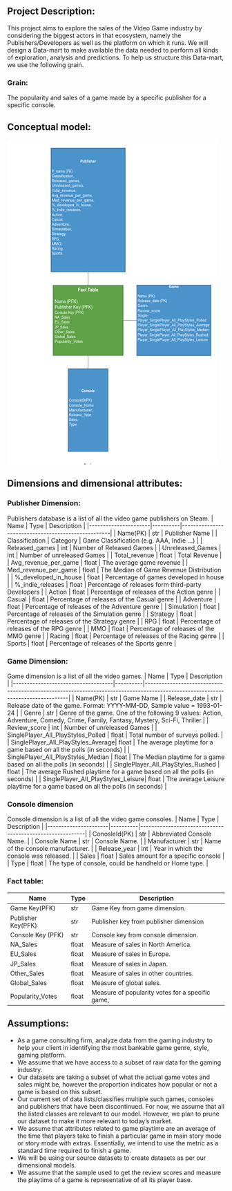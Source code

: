 ## Project Description:
This project aims to explore the  sales of the Video Game industry by considering the biggest actors in that ecosystem, 
namely the Publishers/Developers as well as the platform on which it runs. We will design a Data-mart to make available
the data needed to perform all kinds of exploration, analysis and predictions. To help us structure this Data-mart, we use the following grain.
### Grain: 
The popularity and sales of a game made by a specific publisher for a specific console.
## Conceptual model:
![updated-model](../img/model.png)

## Dimensions and dimensional attributes:
### **Publisher Dimension:**
Publishers database is a list of all the video game publishers on Steam.
| Name                 | Type     | Description                                        |
|----------------------|----------|----------------------------------------------------|
| Name(PK)             | str      | Publisher Name                                     |
| Classification       | Category | Game Classification (e.g. AAA, Indie ...)          |
| Released_games       | int      | Number of Released Games                           |
| Unreleased_Games     | int      | Number of unreleased Games                         |
| Total_revenue        | float    | Total Revenue                                      |
| Avg_revenue_per_game | float    | The average game revenue                           |
| Med_revenue_per_game | float    | The Median of Game Revenue Distribution            |
| %_developed_in_house | float    | Percentage of games developed in house             |
| %_indie_releases     | float    | Percentage of releases form third-party Developers |
| Action               | float    | Percentage of releases of the Action genre         |
| Casual               | float    | Percentage of releases of the Casual genre         |
| Adventure            | float    | Percentage of releases of the Adventure genre      |
| Simulation           | float    | Percentage of releases of the Simulation genre     |
| Strategy             | float    | Percentage of releases of the Strategy genre       |
| RPG                  | float    | Percentage of releases of the RPG genre            |
| MMO                  | float    | Percentage of releases of the MMO genre            |
| Racing               | float    | Percentage of releases of the Racing genre         |
| Sports               | float    | Percentage of releases of the Sports genre         |
### **Game Dimension:**
Game dimension is a list of all the video games.
| Name                               | Type     | Description                                                                                                                    |
|------------------------------------|----------|--------------------------------------------------------------------------------------------------------------------------------|
| Name(PK)                           | str      | Game Name                                                                                                                      |
| Release_date                       | str      | Release date of the game. Format: YYYY-MM-DD, Sample value = 1993-01-24                                                        |
| Genre                              | str      | Genre of the game. One of the following 9 values: Action, Adventure, Comedy, Crime, Family, Fantasy, Mystery, Sci-Fi, Thriller.|
| Review_score                       | int      | Number of unreleased Games                                                                                                     |
| SinglePlayer_All_PlayStyles_Polled | float    | Total number of surveys polled.                                                                                                |
| SinglePlayer_All_PlayStyles_Average| float    | The average playtime for a game based on all the polls (in seconds)                                                            |
| SinglePlayer_All_PlayStyles_Median | float    | The Median playtime for a game based on all the polls (in seconds)                                                             |
| SinglePlayer_All_PlayStyles_Rushed | float    | The average Rushed playtime for a game based on all the polls (in seconds)                                                     |
| SinglePlayer_All_PlayStyles_Leisure| float    | The average Leisure playtime for a game based on all the polls (in seconds)                                                    |

### **Console dimension**
Console dimension is a list of all the video game consoles.
| Name                 | Type     | Description                                              |
|----------------------|----------|----------------------------------------------------------|
| ConosleId(PK)        | str      | Abbreviated Console Name.                                |
| Console Name         | str      | Console Name.                                            |
| Manufacturer         | str      | Name of the console manufacturer.                        |
| Release_year         | int      | Year in which the console was released.                  |
| Sales                | float    | Sales amount for a specific console                      |
| Type                 | float    | The type of console, could be handheld or Home type.     |

### **Fact table:**

| Name                               | Type     | Description                                            |
|------------------------------------|----------|--------------------------------------------------------|
| Game Key(PFK)                      | str      | Game Key from game dimension.                          |
| Publisher Key(PFK)                 | str      | Publisher key from publisher dimension                 |
| Console Key (PFK)                  | str      | Console key from console dimension.                    |
| NA_Sales                           | float    | Measure of sales in North America.                     |
| EU_Sales                           | float    | Measure of sales in Europe.                            |
| JP_Sales                           | float    | Measure of sales in Japan.                             |
| Other_Sales                        | float    | Measure of sales in other countries.                   |
| Global_Sales                       | float    | Measure of global sales.                               |
| Popularity_Votes                   | float    | Measure of popularity votes for a specific game,       |


## Assumptions:

- As a game consulting firm, analyze data from the gaming industry to help your client in
identifying the most bankable game genre, style, gaming platform.
- We assume that we have access to a subset of raw data for the gaming industry.
- Our datasets are taking a subset of what the actual game votes and sales might be,
however the proportion indicates how popular or not a game is based on this subset.
- Our current set of data lists/classifies multiple such games, consoles and publishers that
have been discontinued. For now, we assume that all the listed classes are relevant to our
model. However, we plan to prune our dataset to make it more relevant to today’s market.
- We assume that attributes related to game playtime are an average of the time that players
take to finish a particular game in main story mode or story mode with extras.
Essentially, we intend to use the metric as a standard time required to finish a game.
- We will be using our source datasets to create datasets as per our dimensional models.
- We assume that the sample used to get the review scores and measure the playtime of a
game is representative of all its player base.

